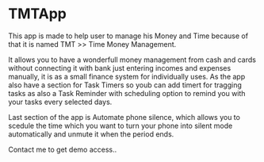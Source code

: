 # TMTApp

This app is made to help user to manage his Money and Time because of that it is named TMT >> Time Money Management.



It allows you to have a wonderfull money management from cash and cards without connecting it with bank just entering incomes and expenses manually, it is as a small finance system for individually uses. As the app also have a section for Task Timers so youb can add timert for tragging tasks as also a Task Reminder with scheduling option to remind you with your tasks every selected days. 






Last section of the app is Automate phone silence, which allows you to scedule the time which you want to turn your phone into silent mode automatically and unmute it when the period ends.

  Contact me to get demo access..
